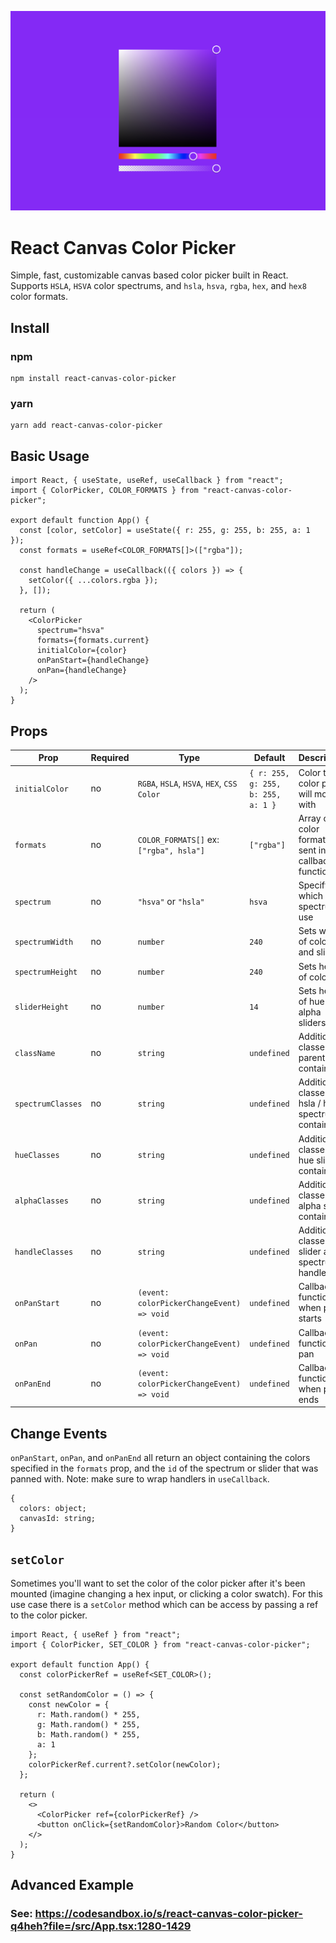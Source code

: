 ![Image of Color Picker](https://github.com/ScottSavarie/react-canvas-color-picker/blob/images/images/colorpicker.png?raw=true)

# React Canvas Color Picker

Simple, fast, customizable canvas based color picker built in React. Supports `HSLA`, `HSVA` color spectrums, and `hsla`, `hsva`, `rgba`, `hex`, and `hex8` color formats.

## Install

### npm

```
npm install react-canvas-color-picker
```

### yarn

```
yarn add react-canvas-color-picker
```

## Basic Usage

```
import React, { useState, useRef, useCallback } from "react";
import { ColorPicker, COLOR_FORMATS } from "react-canvas-color-picker";

export default function App() {
  const [color, setColor] = useState({ r: 255, g: 255, b: 255, a: 1 });
  const formats = useRef<COLOR_FORMATS[]>(["rgba"]);

  const handleChange = useCallback(({ colors }) => {
    setColor({ ...colors.rgba });
  }, []);

  return (
    <ColorPicker
      spectrum="hsva"
      formats={formats.current}
      initialColor={color}
      onPanStart={handleChange}
      onPan={handleChange}
    />
  );
}
```

## Props

| Prop              | Required | Type                                       | Default                            | Description                                           |
| ----------------- | -------- | ------------------------------------------ | ---------------------------------- | ----------------------------------------------------- |
| `initialColor`    | no       | `RGBA`, `HSLA`, `HSVA`, `HEX`, `CSS Color` | `{ r: 255, g: 255, b: 255, a: 1 }` | Color the color picker will mount with                |
| `formats`         | no       | `COLOR_FORMATS[]` ex: `["rgba", hsla"]`    | `["rgba"]`                         | Array of color formats sent in callback functions     |
| `spectrum`        | no       | `"hsva"` or `"hsla"`                       | `hsva`                             | Specify which color spectrum to use                   |
| `spectrumWidth`   | no       | `number`                                   | `240`                              | Sets width of color box and sliders                   |
| `spectrumHeight`  | no       | `number`                                   | `240`                              | Sets height of color box                              |
| `sliderHeight`    | no       | `number`                                   | `14`                               | Sets height of hue and alpha sliders                  |
| `className`       | no       | `string`                                   | `undefined`                        | Additional classes for parent container               |
| `spectrumClasses` | no       | `string`                                   | `undefined`                        | Additional classes for hsla / hsva spectrum container |
| `hueClasses`      | no       | `string`                                   | `undefined`                        | Additional classes for hue slider container           |
| `alphaClasses`    | no       | `string`                                   | `undefined`                        | Additional classes for alpha slider container         |
| `handleClasses`   | no       | `string`                                   | `undefined`                        | Additional classes for slider and spectrum handles    |
| `onPanStart`      | no       | `(event: colorPickerChangeEvent) => void`  | `undefined`                        | Callback function when pan starts                     |
| `onPan`           | no       | `(event: colorPickerChangeEvent) => void`  | `undefined`                        | Callback function on pan                              |
| `onPanEnd`        | no       | `(event: colorPickerChangeEvent) => void`  | `undefined`                        | Callback function when pan ends                       |

## Change Events

`onPanStart`, `onPan`, and `onPanEnd` all return an object containing the colors specified in the `formats` prop, and the `id` of the spectrum or slider that was panned with. Note: make sure to wrap handlers in `useCallback`.

```
{
  colors: object;
  canvasId: string;
}
```

## `setColor`

Sometimes you'll want to set the color of the color picker after it's been mounted (imagine changing a hex input, or clicking a color swatch). For this use case there is a `setColor` method which can be access by passing a ref to the color picker.

```
import React, { useRef } from "react";
import { ColorPicker, SET_COLOR } from "react-canvas-color-picker";

export default function App() {
  const colorPickerRef = useRef<SET_COLOR>();

  const setRandomColor = () => {
    const newColor = {
      r: Math.random() * 255,
      g: Math.random() * 255,
      b: Math.random() * 255,
      a: 1
    };
    colorPickerRef.current?.setColor(newColor);
  };

  return (
    <>
      <ColorPicker ref={colorPickerRef} />
      <button onClick={setRandomColor}>Random Color</button>
    </>
  );
}
```

## Advanced Example

### See: https://codesandbox.io/s/react-canvas-color-picker-q4heh?file=/src/App.tsx:1280-1429

